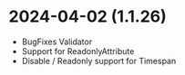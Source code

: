 ﻿# 2024-04-02 (1.1.26)
- BugFixes Validator
- Support for ReadonlyAttribute
- Disable / Readonly support for Timespan
